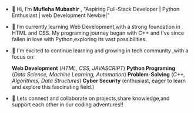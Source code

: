 - 👋 Hi, I’m **Mufleha Mubashir** , "Aspiring Full-Stack Developer | Python Enthusiast | web Development Newbie|" 
  
- 🌱 I’m currently learning Web Development,with a strong foundation in HTML and CSS. My programing journey began with C++ and I've since fallen in love with Python,exploring its vast possibilities.
  
- 👀 I'm excited to continue learning and growing in tech community ,with a focus on:
  
    **Web Development** (*HTML, CSS, JAVASCRIPT*)
    **Python Programing** (*Data Science, Machine Learning, Automation*)
    **Problem-Solving** (*C++, Algorithms, Data Structures*)
    **Cyber Security** (enthusiast, eager to learn and explore this fascinating field.)
    
- 💞️ Lets connect and collaborate on projects,share knowledge,and support each other in our coding adventures!!
